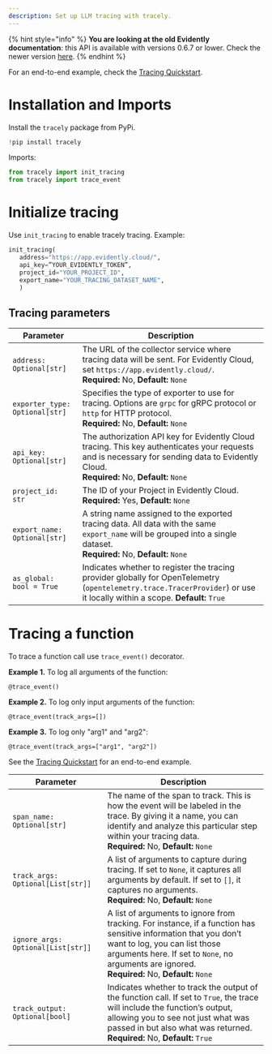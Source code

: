 ```yaml
---
description: Set up LLM tracing with tracely.
---   
```



{% hint style="info" %}
**You are looking at the old Evidently documentation**: this API is available with versions 0.6.7 or lower. Check the newer version [here](https://docs.evidentlyai.com/introduction).
{% endhint %}


For an end-to-end example, check the [Tracing Quickstart](../get-started/cloud_quickstart_tracing.md).

# Installation and Imports

Install the `tracely` package from PyPi.

```python
!pip install tracely 
```

Imports:

```python
from tracely import init_tracing
from tracely import trace_event
```

# Initialize tracing 

Use `init_tracing` to enable tracely tracing. Example:

```python
init_tracing(
   address="https://app.evidently.cloud/",
   api_key=”YOUR_EVIDENTLY_TOKEN”,
   project_id="YOUR_PROJECT_ID",
   export_name="YOUR_TRACING_DATASET_NAME",
   )
```

## Tracing parameters

| **Parameter**                  | **Description**                                                                                                                                                       |
|--------------------------------|-----------------------------------------------------------------------------------------------------------------------------------------------------------------------|
| `address: Optional[str]`       | The URL of the collector service where tracing data will be sent. For Evidently Cloud, set `https://app.evidently.cloud/`.<br>**Required:** No, **Default:** `None` |
| `exporter_type: Optional[str]` | Specifies the type of exporter to use for tracing. Options are `grpc` for gRPC protocol or `http` for HTTP protocol.<br>**Required:** No, **Default:** `None` |
| `api_key: Optional[str]`       | The authorization API key for Evidently Cloud tracing. This key authenticates your requests and is necessary for sending data to Evidently Cloud.<br>**Required:** No, **Default:** `None` |
| `project_id: str`       | The ID of your Project in Evidently Cloud. <br>**Required:** Yes, **Default:** `None` |
| `export_name: Optional[str]`   | A string name assigned to the exported tracing data. All data with the same `export_name` will be grouped into a single dataset.<br>**Required:** No, **Default:** `None` |
| `as_global: bool = True`       | Indicates whether to register the tracing provider globally for OpenTelemetry (`opentelemetry.trace.TracerProvider`) or use it locally within a scope. **Default:** `True` |

# Tracing a function

To trace a function call use `trace_event()` decorator. 

**Example 1.** To log all arguments of the function:

```
@trace_event()
```

**Example 2.** To log only input arguments of the function:

```
@trace_event(track_args=[])
```

**Example 3.** To log only "arg1" and "arg2":

```
@trace_event(track_args=["arg1", "arg2"])
```

See the [Tracing Quickstart](../get-started/cloud_quickstart_tracing.md) for an end-to-end example.

| **Parameter**                | **Description**                                                                                                                                                  |
|------------------------------|------------------------------------------------------------------------------------------------------------------------------------------------------------------|
| `span_name: Optional[str]`   | The name of the span to track. This is how the event will be labeled in the trace. By giving it a name, you can identify and analyze this particular step within your tracing data.<br>**Required:** No, **Default:** `None` |
| `track_args: Optional[List[str]]` | A list of arguments to capture during tracing. If set to `None`, it captures all arguments by default. If set to `[]`, it captures no arguments.<br>**Required:** No, **Default:** `None` |
| `ignore_args: Optional[List[str]]` | A list of arguments to ignore from tracking. For instance, if a function has sensitive information that you don’t want to log, you can list those arguments here. If set to `None`, no arguments are ignored.<br>**Required:** No, **Default:** `None` |
| `track_output: Optional[bool]` | Indicates whether to track the output of the function call. If set to `True`, the trace will include the function’s output, allowing you to see not just what was passed in but also what was returned.<br>**Required:** No, **Default:** `True` |


